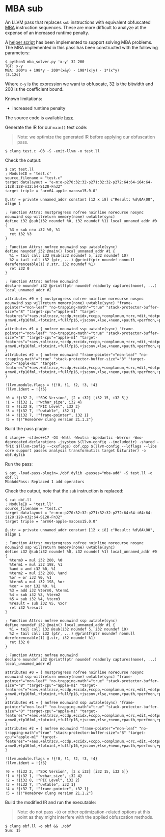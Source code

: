 # MBA sub

An LLVM pass that replaces `sub` instructions with equivalent obfuscated [MBA](https://www.usenix.org/conference/usenixsecurity21/presentation/liu-binbin) instruction sequences. These are more difficult to analyze at the expense of an increased runtime penalty.

A [helper script](https://github.com/gemesa/phantom-pass/tree/main/src/util/mba_solver.py) has been implemented to support solving MBA problems. The MBA implemented in this pass has been constructed with the following parameters:

```
$ python3 mba_solver.py 'x-y' 32 200 
TGT: x-y
MBA: 200*x + 198*y - 200*(x&y) - 198*(x|y) - 1*(x^y)
(3.12s)
```

Where `x-y` is the expression we want to obfuscate, 32 is the bitwidth and 200 is the coefficient bound.

Known limitations:
- increased runtime penalty

The source code is available [here](https://github.com/gemesa/phantom-pass/tree/main/src/6-mba-sub).

Generate the IR for our `main()` test code:

> Note: we optimize the generated IR before applying our obfuscation pass.

```
$ clang test.c -O3 -S -emit-llvm -o test.ll
```

Check the output:

```
$ cat test.ll
; ModuleID = 'test.c'
source_filename = "test.c"
target datalayout = "e-m:o-p270:32:32-p271:32:32-p272:64:64-i64:64-i128:128-n32:64-S128-Fn32"
target triple = "arm64-apple-macosx15.0.0"

@.str = private unnamed_addr constant [12 x i8] c"Result: %d\0A\00", align 1

; Function Attrs: mustprogress nofree noinline norecurse nosync nounwind ssp willreturn memory(none) uwtable(sync)
define i32 @sub(i32 noundef %0, i32 noundef %1) local_unnamed_addr #0 {
  %3 = sub nsw i32 %0, %1
  ret i32 %3
}

; Function Attrs: nofree nounwind ssp uwtable(sync)
define noundef i32 @main() local_unnamed_addr #1 {
  %1 = tail call i32 @sub(i32 noundef 5, i32 noundef 10)
  %2 = tail call i32 (ptr, ...) @printf(ptr noundef nonnull dereferenceable(1) @.str, i32 noundef %1)
  ret i32 0
}

; Function Attrs: nofree nounwind
declare noundef i32 @printf(ptr noundef readonly captures(none), ...) local_unnamed_addr #2

attributes #0 = { mustprogress nofree noinline norecurse nosync nounwind ssp willreturn memory(none) uwtable(sync) "frame-pointer"="non-leaf" "no-trapping-math"="true" "stack-protector-buffer-size"="8" "target-cpu"="apple-m1" "target-features"="+aes,+altnzcv,+ccdp,+ccidx,+ccpp,+complxnum,+crc,+dit,+dotprod,+flagm,+fp-armv8,+fp16fml,+fptoint,+fullfp16,+jsconv,+lse,+neon,+pauth,+perfmon,+predres,+ras,+rcpc,+rdm,+sb,+sha2,+sha3,+specrestrict,+ssbs,+v8.1a,+v8.2a,+v8.3a,+v8.4a,+v8a" }
attributes #1 = { nofree nounwind ssp uwtable(sync) "frame-pointer"="non-leaf" "no-trapping-math"="true" "stack-protector-buffer-size"="8" "target-cpu"="apple-m1" "target-features"="+aes,+altnzcv,+ccdp,+ccidx,+ccpp,+complxnum,+crc,+dit,+dotprod,+flagm,+fp-armv8,+fp16fml,+fptoint,+fullfp16,+jsconv,+lse,+neon,+pauth,+perfmon,+predres,+ras,+rcpc,+rdm,+sb,+sha2,+sha3,+specrestrict,+ssbs,+v8.1a,+v8.2a,+v8.3a,+v8.4a,+v8a" }
attributes #2 = { nofree nounwind "frame-pointer"="non-leaf" "no-trapping-math"="true" "stack-protector-buffer-size"="8" "target-cpu"="apple-m1" "target-features"="+aes,+altnzcv,+ccdp,+ccidx,+ccpp,+complxnum,+crc,+dit,+dotprod,+flagm,+fp-armv8,+fp16fml,+fptoint,+fullfp16,+jsconv,+lse,+neon,+pauth,+perfmon,+predres,+ras,+rcpc,+rdm,+sb,+sha2,+sha3,+specrestrict,+ssbs,+v8.1a,+v8.2a,+v8.3a,+v8.4a,+v8a" }

!llvm.module.flags = !{!0, !1, !2, !3, !4}
!llvm.ident = !{!5}

!0 = !{i32 2, !"SDK Version", [2 x i32] [i32 15, i32 5]}
!1 = !{i32 1, !"wchar_size", i32 4}
!2 = !{i32 8, !"PIC Level", i32 2}
!3 = !{i32 7, !"uwtable", i32 1}
!4 = !{i32 7, !"frame-pointer", i32 1}
!5 = !{!"Homebrew clang version 21.1.2"}
```

Build the pass plugin:

```
$ clang++ -std=c++17 -O3 -Wall -Wextra -Wpedantic -Werror -Wno-deprecated-declarations -isystem $(llvm-config --includedir) -shared -fPIC $(llvm-config --cxxflags) obf.cpp $(llvm-config --ldflags --libs core support passes analysis transformutils target bitwriter) -o obf.dylib
```

Run the pass:

```
$ opt -load-pass-plugin=./obf.dylib -passes="mba-add" -S test.ll -o obf.ll
MbaAddPass: Replaced 1 add operators
```

Check the output, note that the `sub` instruction is replaced:

```
$ cat obf.ll
; ModuleID = 'test.ll'
source_filename = "test.c"
target datalayout = "e-m:o-p270:32:32-p271:32:32-p272:64:64-i64:64-i128:128-n32:64-S128-Fn32"
target triple = "arm64-apple-macosx15.0.0"

@.str = private unnamed_addr constant [12 x i8] c"Result: %d\0A\00", align 1

; Function Attrs: mustprogress nofree noinline norecurse nosync nounwind ssp willreturn memory(none) uwtable(sync)
define i32 @sub(i32 noundef %0, i32 noundef %1) local_unnamed_addr #0 {
  %term0 = mul i32 200, %0
  %term1 = mul i32 198, %1
  %and = and i32 %0, %1
  %term2 = mul i32 200, %and
  %or = or i32 %0, %1
  %term3 = mul i32 198, %or
  %xor = xor i32 %0, %1
  %3 = add i32 %term0, %term1
  %4 = sub i32 %3, %term2
  %5 = sub i32 %4, %term3
  %result = sub i32 %5, %xor
  ret i32 %result
}

; Function Attrs: nofree nounwind ssp uwtable(sync)
define noundef i32 @main() local_unnamed_addr #1 {
  %1 = tail call i32 @sub(i32 noundef 5, i32 noundef 10)
  %2 = tail call i32 (ptr, ...) @printf(ptr noundef nonnull dereferenceable(1) @.str, i32 noundef %1)
  ret i32 0
}

; Function Attrs: nofree nounwind
declare noundef i32 @printf(ptr noundef readonly captures(none), ...) local_unnamed_addr #2

attributes #0 = { mustprogress nofree noinline norecurse nosync nounwind ssp willreturn memory(none) uwtable(sync) "frame-pointer"="non-leaf" "no-trapping-math"="true" "stack-protector-buffer-size"="8" "target-cpu"="apple-m1" "target-features"="+aes,+altnzcv,+ccdp,+ccidx,+ccpp,+complxnum,+crc,+dit,+dotprod,+flagm,+fp-armv8,+fp16fml,+fptoint,+fullfp16,+jsconv,+lse,+neon,+pauth,+perfmon,+predres,+ras,+rcpc,+rdm,+sb,+sha2,+sha3,+specrestrict,+ssbs,+v8.1a,+v8.2a,+v8.3a,+v8.4a,+v8a" }
attributes #1 = { nofree nounwind ssp uwtable(sync) "frame-pointer"="non-leaf" "no-trapping-math"="true" "stack-protector-buffer-size"="8" "target-cpu"="apple-m1" "target-features"="+aes,+altnzcv,+ccdp,+ccidx,+ccpp,+complxnum,+crc,+dit,+dotprod,+flagm,+fp-armv8,+fp16fml,+fptoint,+fullfp16,+jsconv,+lse,+neon,+pauth,+perfmon,+predres,+ras,+rcpc,+rdm,+sb,+sha2,+sha3,+specrestrict,+ssbs,+v8.1a,+v8.2a,+v8.3a,+v8.4a,+v8a" }
attributes #2 = { nofree nounwind "frame-pointer"="non-leaf" "no-trapping-math"="true" "stack-protector-buffer-size"="8" "target-cpu"="apple-m1" "target-features"="+aes,+altnzcv,+ccdp,+ccidx,+ccpp,+complxnum,+crc,+dit,+dotprod,+flagm,+fp-armv8,+fp16fml,+fptoint,+fullfp16,+jsconv,+lse,+neon,+pauth,+perfmon,+predres,+ras,+rcpc,+rdm,+sb,+sha2,+sha3,+specrestrict,+ssbs,+v8.1a,+v8.2a,+v8.3a,+v8.4a,+v8a" }

!llvm.module.flags = !{!0, !1, !2, !3, !4}
!llvm.ident = !{!5}

!0 = !{i32 2, !"SDK Version", [2 x i32] [i32 15, i32 5]}
!1 = !{i32 1, !"wchar_size", i32 4}
!2 = !{i32 8, !"PIC Level", i32 2}
!3 = !{i32 7, !"uwtable", i32 1}
!4 = !{i32 7, !"frame-pointer", i32 1}
!5 = !{!"Homebrew clang version 21.1.2"}
```

Build the modified IR and run the executable:

> Note: do not pass `-O3` or other optimization-related options at this point as they might interfere with the applied obfuscation methods.

```
$ clang obf.ll -o obf && ./obf
Sum: 15
```
